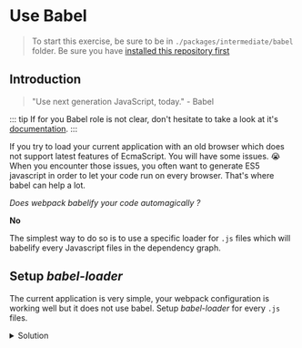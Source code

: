# Use Babel

> To start this exercise, be sure to be in `./packages/intermediate/babel` folder.
> Be sure you have [installed this repository first](../README.md#install)

## Introduction

> "Use next generation JavaScript, today." - Babel

::: tip
If for you Babel role is not clear, don't hesitate to take a look at it's [documentation](https://babeljs.io/docs/en/index.html).
:::

If you try to load your current application with an old browser which does not support latest features of EcmaScript.
You will have some issues. :sob:
When you encounter those issues, you often want to generate ES5 javascript in order to let your code run on every browser.
That's where babel can help a lot.

_Does webpack babelify your code automagically ?_

**No**

The simplest way to do so is to use a specific loader for `.js` files which will babelify every Javascript files in the dependency graph.

## Setup _babel-loader_

The current application is very simple, your webpack configuration is working well but it does not use babel.
Setup _babel-loader_ for every `.js` files.

</details>

<details>
<summary>Solution</summary>

```js{29-39}
const path = require("path");
const HtmlWebpackPlugin = require("html-webpack-plugin");

module.exports = {
  entry: "./src/main.js", // The source module of our dependency graph
  output: {
    // Configuration of what we tell webpack to generate (here, a ./dist/main.js file)
    filename: "main.bundle.js",
    path: path.resolve(__dirname, "dist")
  },
  module: {
    rules: [
      {
        test: /\.jpg$/,
        use: [
          {
            loader: "file-loader",
            options: {
              outputPath: "assets",
              publicPath: "dist/assets"
            }
          }
        ]
      },
      {
        test: /\.css$/,
        use: ["style-loader", "css-loader"]
      },
      {
        test: /\.js$/,
        exclude: /node_modules/,
        use: {
          loader: "babel-loader",
          options: {
            presets: ["@babel/preset-env"],
            cacheDirectory: true
          }
        }
      }
    ]
  },
  plugins: [
    new HtmlWebpackPlugin({
      template: "./src/index.html"
    })
  ]
};
```

</details>
